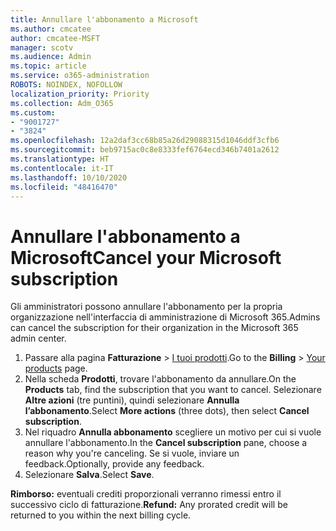 ```yaml
---
title: Annullare l'abbonamento a Microsoft
ms.author: cmcatee
author: cmcatee-MSFT
manager: scotv
ms.audience: Admin
ms.topic: article
ms.service: o365-administration
ROBOTS: NOINDEX, NOFOLLOW
localization_priority: Priority
ms.collection: Adm_O365
ms.custom:
- "9001727"
- "3824"
ms.openlocfilehash: 12a2daf3cc68b85a26d29088315d1046ddf3cfb6
ms.sourcegitcommit: beb9715ac0c8e8333fef6764ecd346b7401a2612
ms.translationtype: HT
ms.contentlocale: it-IT
ms.lasthandoff: 10/10/2020
ms.locfileid: "48416470"
---
```

# <a name="cancel-your-microsoft-subscription"></a><span data-ttu-id="d2b09-102">Annullare l'abbonamento a Microsoft</span><span class="sxs-lookup"><span data-stu-id="d2b09-102">Cancel your Microsoft subscription</span></span>

<span data-ttu-id="d2b09-103">Gli amministratori possono annullare l'abbonamento per la propria organizzazione nell'interfaccia di amministrazione di Microsoft 365.</span><span class="sxs-lookup"><span data-stu-id="d2b09-103">Admins can cancel the subscription for their organization in the Microsoft 365 admin center.</span></span>

1. <span data-ttu-id="d2b09-104">Passare alla pagina **Fatturazione** \> [I tuoi prodotti](https://go.microsoft.com/fwlink/p/?linkid=842054).</span><span class="sxs-lookup"><span data-stu-id="d2b09-104">Go to the **Billing** \> [Your products](https://go.microsoft.com/fwlink/p/?linkid=842054) page.</span></span>
2. <span data-ttu-id="d2b09-105">Nella scheda **Prodotti**, trovare l'abbonamento da annullare.</span><span class="sxs-lookup"><span data-stu-id="d2b09-105">On the **Products** tab, find the subscription that you want to cancel.</span></span> <span data-ttu-id="d2b09-106">Selezionare **Altre azioni** (tre puntini), quindi selezionare **Annulla l’abbonamento**.</span><span class="sxs-lookup"><span data-stu-id="d2b09-106">Select **More actions** (three dots), then select **Cancel subscription**.</span></span>
3. <span data-ttu-id="d2b09-107">Nel riquadro **Annulla abbonamento** scegliere un motivo per cui si vuole annullare l'abbonamento.</span><span class="sxs-lookup"><span data-stu-id="d2b09-107">In the **Cancel subscription** pane, choose a reason why you're canceling.</span></span> <span data-ttu-id="d2b09-108">Se si vuole, inviare un feedback.</span><span class="sxs-lookup"><span data-stu-id="d2b09-108">Optionally, provide any feedback.</span></span>
4. <span data-ttu-id="d2b09-109">Selezionare **Salva**.</span><span class="sxs-lookup"><span data-stu-id="d2b09-109">Select **Save**.</span></span>

<span data-ttu-id="d2b09-110">**Rimborso:** eventuali crediti proporzionali verranno rimessi entro il successivo ciclo di fatturazione.</span><span class="sxs-lookup"><span data-stu-id="d2b09-110">**Refund:** Any prorated credit will be returned to you within the next billing cycle.</span></span>